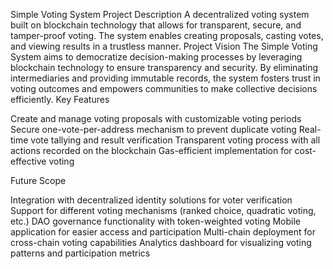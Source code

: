 Simple Voting System
Project Description
A decentralized voting system built on blockchain technology that allows for transparent, secure, and tamper-proof voting. The system enables creating proposals, casting votes, and viewing results in a trustless manner.
Project Vision
The Simple Voting System aims to democratize decision-making processes by leveraging blockchain technology to ensure transparency and security. By eliminating intermediaries and providing immutable records, the system fosters trust in voting outcomes and empowers communities to make collective decisions efficiently.
Key Features

Create and manage voting proposals with customizable voting periods
Secure one-vote-per-address mechanism to prevent duplicate voting
Real-time vote tallying and result verification
Transparent voting process with all actions recorded on the blockchain
Gas-efficient implementation for cost-effective voting

Future Scope

Integration with decentralized identity solutions for voter verification
Support for different voting mechanisms (ranked choice, quadratic voting, etc.)
DAO governance functionality with token-weighted voting
Mobile application for easier access and participation
Multi-chain deployment for cross-chain voting capabilities
Analytics dashboard for visualizing voting patterns and participation metrics

